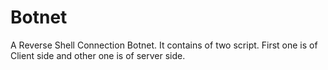# Botnet
A Reverse Shell Connection Botnet. It contains of two script. First one is of Client side and other one is of server side.
